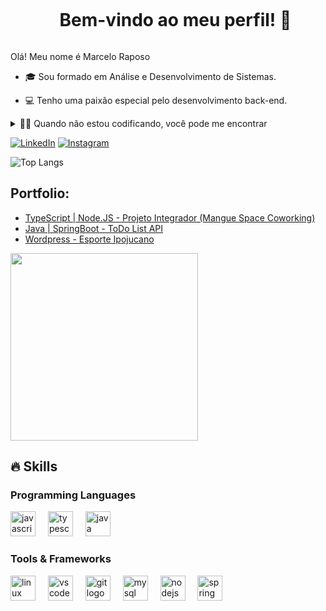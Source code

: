 <!--título-->
<div id="user-content-toc">
  <ul align="center">
    <summary><h1 style="display: inline-block">Bem-vindo ao meu perfil! 👋</h1></summary>
</div>

<!-- Presentation -->
<p>
  Olá! Meu nome é Marcelo Raposo

  - 🎓 Sou formado em Análise e Desenvolvimento de Sistemas.

  - 💻 Tenho uma paixão especial pelo desenvolvimento back-end.
</p>

<!-- Dropdown -->
<details>
  <summary>👨‍💻 Quando não estou codificando, você pode me encontrar</summary>

  - 🛹 Praticando skate: Desde os meus 11 anos pratico esse esporte e ele me ensinou muito sobre não desistir dos meus objetivos, pois o skatista, por muitas vezes, até acertar uma manobra, é necessário alguns tombos e erros, mas o importante é não desistir.

  - 🏄‍♂️ Pegando ondas no surf: O mar é meu refúgio. Não há nada como a sensação de liberdade que vem ao deslizar sobre as ondas. É onde encontro paz.

  - 👨‍👩‍👧‍👦 Curtindo momentos em família: Minha esposa e filhos são meu mundo. Passar tempo de qualidade com eles é minha prioridade. Seja um simples jantar em família ou uma aventura emocionante, cada momento é precioso.

  - 📚 Lendo livros e expandindo horizontes: A leitura é minha paixão. Gosto de mergulhar em tópicos que desafiam minha perspectiva.
</details>

<!-- Links -->
[![LinkedIn](https://img.shields.io/badge/LinkedIn-0077B5?style=for-the-badge&logo=linkedin&logoColor=white)](https://www.linkedin.com/in/marceloraposodev/)
[![Instagram](https://img.shields.io/badge/Instagram-E4405F?style=for-the-badge&logo=instagram&logoColor=white)](https://www.instagram.com/marcelinhofox/)

<!-- GithubTopLangs -->
![Top Langs](https://github-readme-stats.vercel.app/api/top-langs/?username=marcelofox4&size_weight=0.5&count_weight=0.5&theme=github_dark_dimmed)

<!-- Portfolio -->
## Portfolio:
- [TypeScript | Node.JS - Projeto Integrador (Mangue Space Coworking)](https://github.com/marcelofox4/coworking-softex-fap)
- [Java | SpringBoot - ToDo List API](https://github.com/marcelofox4/todo-list-api)
- [Wordpress - Esporte Ipojucano](https://esporteipojucano.com.br/)

<!-- GIF -->
<div align="left">
  <img height="300" src="https://user-images.githubusercontent.com/74038190/225813708-98b745f2-7d22-48cf-9150-083f1b00d6c9.gif"  />
</div>

## 🔥 Skills
<!-- Skills: Programming Languages -->
  <div style="flex-basis: 48%;">
    <h3>Programming Languages</h3>
      <img src="https://cdn.jsdelivr.net/gh/devicons/devicon/icons/javascript/javascript-original.svg" height="40" alt="javascript logo"  />
      <img width="12" />
      <img src="https://cdn.jsdelivr.net/gh/devicons/devicon/icons/typescript/typescript-original.svg" height="40" alt="typescript logo"  />
      <img width="12" />
      <img src="https://cdn.jsdelivr.net/gh/devicons/devicon/icons/java/java-original.svg" height="40" alt="java logo"  />
      <img width="12" />
  </div>

  <!-- Skills: Tools & Frameworks -->
  <div style="flex-basis: 48%;">
    <h3>Tools & Frameworks</h3>
    <img src="https://cdn.jsdelivr.net/gh/devicons/devicon/icons/linux/linux-original.svg" height="40" alt="linux logo"  />
    <img width="12" />
    <img src="https://cdn.jsdelivr.net/gh/devicons/devicon/icons/vscode/vscode-original.svg" height="40" alt="vscode logo"  />
    <img width="12" />
    <img src="https://cdn.jsdelivr.net/gh/devicons/devicon/icons/git/git-original.svg" height="40" alt="git logo"  />
    <img width="12" />
    <img src="https://cdn.jsdelivr.net/gh/devicons/devicon/icons/mysql/mysql-original.svg" height="40" alt="mysql logo"  />
    <img width="12" />
    <img src="https://cdn.jsdelivr.net/gh/devicons/devicon/icons/nodejs/nodejs-original.svg" height="40" alt="nodejs logo"  />
    <img width="12" />
    <img src="https://cdn.jsdelivr.net/gh/devicons/devicon/icons/spring/spring-original.svg" height="40" alt="spring logo"  />
  </div>

